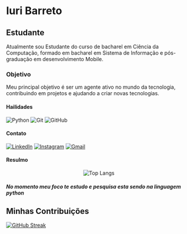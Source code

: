 # Iuri Barreto

## Estudante
Atualmente sou Estudante do curso de bacharel em Ciência da Computação, formado em bacharel em Sistema de Informação e pós-graduação em desenvolvimento Mobile.

### Objetivo
Meu principal objetivo é ser um agente ativo no mundo da tecnologia, contribuindo em projetos e ajudando a criar novas tecnologias.

#### Hailidades
![Python](https://img.shields.io/badge/python-9400ff?style=for-the-badge&logo=python&logoColor=ffdd54)
![Git](https://img.shields.io/badge/GIT-E44C30?style=for-the-badge&logo=git&logoColor=white)
![GitHub](https://img.shields.io/badge/GitHub-100000?style=for-the-badge&logo=github&logoColor=white)


#### Contato
[![LinkedIn](https://img.shields.io/badge/LinkedIn-0077B5?style=for-the-badge&logo=linkedin&logoColor=white)](https://www.linkedin.com/in/iuri-barreto-38186081/)
[![Instagram](https://img.shields.io/badge/-Instagram-%23E4405F?style=for-the-badge&logo=instagram&logoColor=white)](https://www.instagram.com/iuribarreto773/)
[![Gmail](https://img.shields.io/badge/Gmail-333333?style=for-the-badge&logo=gmail&logoColor=red)](mailto:iuribarreto.ib@gmail.com)
#### Resulmo

<div align="center">

![Top Langs](https://github-readme-stats-git-masterrstaa-rickstaa.vercel.app/api/top-langs/?username=iuridev&bg_color=000&border_color=000C&title_color=9400ff&text_color=FFF)

</div>

##### No momento meu foco te estudo e pesquisa esta sendo na linguagem python

## Minhas Contribuições

[![GitHub Streak](https://streak-stats.demolab.com/?user=iuridev&theme=shadow-purple&background=000)](https://git.io/streak-stats)